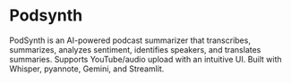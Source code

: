 # Podsynth
PodSynth is an AI-powered podcast summarizer that transcribes, summarizes, analyzes sentiment, identifies speakers, and translates summaries. Supports YouTube/audio upload with an intuitive UI. Built with Whisper, pyannote, Gemini, and Streamlit.
